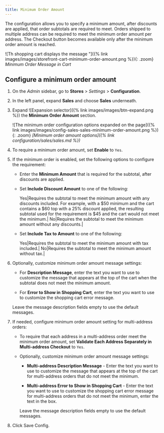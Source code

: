 ```yaml
---
title: Minimum Order Amount
---
```


The configuration allows you to specify a minimum amount, after discounts are applied, that order subtotals are required to meet. Orders shipped to multiple address can be required to meet the minimum order amount per address. The Checkout button becomes available only after the minimum order amount is reached.

![Th shopping cart displays the message "]({% link images/images/storefront-cart-minimum-order-amount.png %}){: .zoom}
_Minimum Order Message in Cart_

## Configure a minimum order amount

1. On the _Admin_ sidebar, go to **Stores** > _Settings_ > **Configuration**.

1. In the left panel, expand **Sales** and choose **Sales** underneath.

1. Expand ![Expansion selector]({% link images/images/btn-expand.png %}) the **Minimum Order Amount** section.

   ![The minimum order configuration options expanded on the page]({% link images/images/config-sales-sales-minimum-order-amount.png %}){: .zoom}
   _[Minimum order amount options]({% link configuration/sales/sales.md %})_

1. To require a minimum order amount, set **Enable** to `Yes`.

1. If the minimum order is enabled, set the following options to configure the requirement:

   - Enter the **Minimum Amount** that is required for the subtotal, after discounts are applied.

   - Set **Include Discount Amount** to one of the following:

      Yes|Requires the subtotal to meet the minimum amount with any discounts included. For example, with a $50 minimum and the cart contains a $60 top with a 25% discount applied, the resulting subtotal used for the requirement is $45 and the cart would not meet the minimum.|
      No|Requires the subtotal to meet the minimum amount without any discounts.|

   - Set **Include Tax to Amount** to one of the following:

      Yes|Requires the subtotal to meet the minimum amount with tax included.|
      No|Requires the subtotal to meet the minimum amount without tax.|

1. Optionally, customize minimum order amount message settings:

   - For **Description Message**, enter the text you want to use to customize the message that appears at the top of the cart when the subtotal does not meet the minimum amount.

   - For **Error to Show in Shopping Cart**, enter the text you want to use to customize the shopping cart error message.

   Leave the message description fields empty to use the default messages.

1. If needed, configure minimum order amount setting for multi-address orders:

   - To require that each address in a multi-address order meet the minimum order amount, set **Validate Each Address Separately in Multi-address Checkout** to `Yes`.

   - Optionally, customize minimum order amount message settings:

      - **Multi-address Description Message** - Enter the text you want to use to customize the message that appears at the top of the cart for multi-address orders that do not meet the minimum.

      - **Multi-address Error to Show in Shopping Cart** - Enter the text you want to use to customize the shopping cart error message for multi-address orders that do not meet the minimum, enter the text in the  box.

      Leave the message description fields empty to use the default messages.

1. Click <span class="btn">Save Config</span>.
